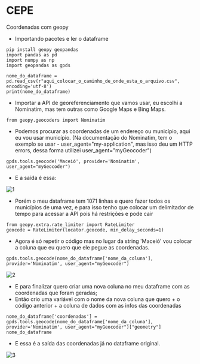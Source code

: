 # CEPE
Coordenadas com geopy 

- Importando pacotes e ler o dataframe

```
pip install geopy geopandas
import pandas as pd
import numpy as np
import geopandas as gpds 
```
```
nome_do_dataframe = pd.read_csv(r"aqui_colocar_o_caminho_de_onde_esta_o_arquivo.csv", encoding='utf-8')
print(nome_do_dataframe)
```

- Importar a API de georeferenciamento que vamos usar, eu escolhi a Nominatim, mas tem outras como Google Maps e Bing Maps.

```
from geopy.geocoders import Nominatim
```

- Podemos procurar as coordenadas de um endereço ou município, aqui eu vou usar município.
(Na documentação do Nominatim, tem o exemplo se usar - user_agent="my-application", mas isso deu um HTTP errors, 
dessa forma utilizei user_agent="myGeocoder")

```
gpds.tools.geocode('Maceió', provider='Nominatim', user_agent="myGeocoder")
```
- E a saída é essa:

![1](https://user-images.githubusercontent.com/113151407/224518833-45122536-3a7e-434f-b547-e0945982ae31.png)

- Porém o meu dataframe tem 1071 linhas e quero fazer todos os municípios de uma vez, e para isso tenho que
colocar um delimitador de tempo para acessar a API pois há restrições e pode cair 

```
from geopy.extra.rate_limiter import RateLimiter
geocode = RateLimiter(locator.geocode, min_delay_seconds=1)
```
- Agora é só repetir o código mas no lugar da string 'Maceió' vou colocar 
a coluna que eu quero que ele pegue as coordenadas.

```
gpds.tools.geocode(nome_do_dataframe['nome_da_coluna'], provider='Nominatim', user_agent="myGeocoder")
```
![2](https://user-images.githubusercontent.com/113151407/224519047-c722bf8c-fabf-43e7-928f-52bc8fb65519.png)

- E para finalizar quero criar uma nova coluna no meu dataframe com as coordenadas que foram geradas; 
- Então crio uma variável com o nome da nova coluna que quero + o código anterior + a coluna de dados com as infos das coordenadas

```
nome_do_dataframe['coordenadas'] = gpds.tools.geocode(nome_do_dataframe['nome_da_coluna'], 
provider='Nominatim', user_agent="myGeocoder")["geometry"]
nome_do_dataframe
```
- E essa é a saída das coordenadas já no dataframe original. 

![3](https://user-images.githubusercontent.com/113151407/224519257-0b8b078a-6f52-4a16-850d-d6566f592877.png)
